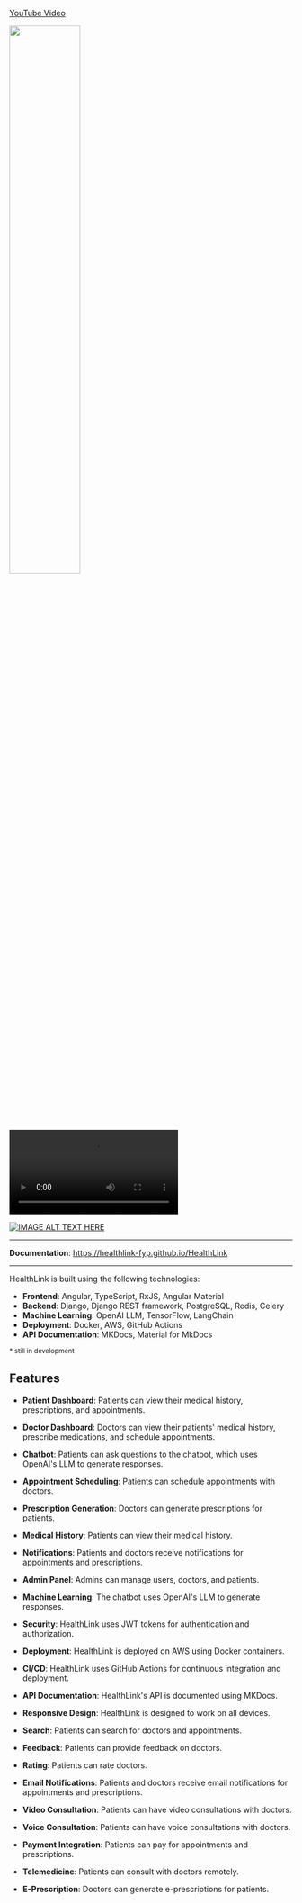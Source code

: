 [YouTube Video](https://streamable.com/qul7a8)

[<img src="https://t4.ftcdn.net/jpg/05/61/21/23/360_F_561212302_6ZqXdzti24zuwMXzlX34uqyjDrnIwa5h.jpg" width="50%">](https://youtu.be/y33IMSOaTU)

<video src="https://sample-videos.com/video321/mp4/720/big_buck_bunny_720p_30mb.mp4"></video>

[![IMAGE ALT TEXT HERE](https://img.youtube.com/vi/y33IMSOaTU/0.jpg)](https://www.youtube.com/watch?v=y33IMSOaTU)


---

**Documentation**: <a href="https://healthlink-fyp.github.io/HealthLink/" target="_blank">https://healthlink-fyp.github.io/HealthLink</a>

---

HealthLink is built using the following technologies:

* **Frontend**: Angular, TypeScript, RxJS, Angular Material
* **Backend**: Django, Django REST framework, PostgreSQL, Redis, Celery
* **Machine Learning**: OpenAI LLM, TensorFlow, LangChain
* **Deployment**: Docker, AWS, GitHub Actions
* **API Documentation**: MKDocs, Material for MkDocs

<small>* still in development</small>


## Features

* **Patient Dashboard**: Patients can view their medical history, prescriptions, and appointments.

* **Doctor Dashboard**: Doctors can view their patients' medical history, prescribe medications, and schedule appointments.

* **Chatbot**: Patients can ask questions to the chatbot, which uses OpenAI's LLM to generate responses.

* **Appointment Scheduling**: Patients can schedule appointments with doctors.

* **Prescription Generation**: Doctors can generate prescriptions for patients.

* **Medical History**: Patients can view their medical history.

* **Notifications**: Patients and doctors receive notifications for appointments and prescriptions.

* **Admin Panel**: Admins can manage users, doctors, and patients.

* **Machine Learning**: The chatbot uses OpenAI's LLM to generate responses.

* **Security**: HealthLink uses JWT tokens for authentication and authorization.

* **Deployment**: HealthLink is deployed on AWS using Docker containers.

* **CI/CD**: HealthLink uses GitHub Actions for continuous integration and deployment.

* **API Documentation**: HealthLink's API is documented using MKDocs.

* **Responsive Design**: HealthLink is designed to work on all devices.

* **Search**: Patients can search for doctors and appointments.

* **Feedback**: Patients can provide feedback on doctors.

* **Rating**: Patients can rate doctors.

* **Email Notifications**: Patients and doctors receive email notifications for appointments and prescriptions.

* **Video Consultation**: Patients can have video consultations with doctors.

* **Voice Consultation**: Patients can have voice consultations with doctors.

* **Payment Integration**: Patients can pay for appointments and prescriptions.

* **Telemedicine**: Patients can consult with doctors remotely.

* **E-Prescription**: Doctors can generate e-prescriptions for patients.

